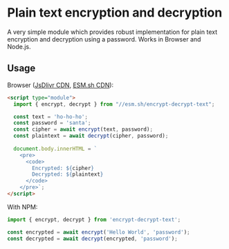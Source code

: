 # Plain text encryption and decryption

A very simple module which provides robust implementation for plain text
encryption and decryption using a password. Works in Browser and Node.js.


## Usage

Browser ([JsDlivr CDN](https://cdn.jsdelivr.net/npm/encrypt-decrypt-text/index.js), [ESM.sh CDN](https://esm.sh/encrypt-decrypt-text@1.1.0)):

```html
<script type="module">
  import { encrypt, decrypt } from "//esm.sh/encrypt-decrypt-text";

  const text = 'ho-ho-ho';
  const password = 'santa';
  const cipher = await encrypt(text, password);
  const plaintext = await decrypt(cipher, password);
  
  document.body.innerHTML = `
    <pre>
      <code>
        Encrypted: ${cipher}
        Decrypted: ${plaintext}
      </code>
    </pre>`;
</script>
```

With NPM:

```javascript
import { encrypt, decrypt } from 'encrypt-decrypt-text';

const encrypted = await encrypt('Hello World', 'password');
const decrypted = await decrypt(encrypted, 'password');
```
